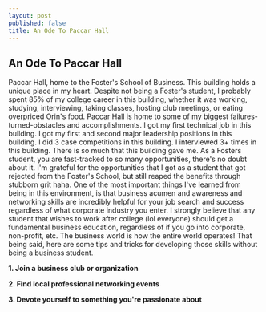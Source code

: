 ```yaml
---
layout: post
published: false
title: An Ode To Paccar Hall
---
```

## An Ode To Paccar Hall

Paccar Hall, home to the Foster's School of Business. This building holds a unique place in my heart. Despite not being a Foster's student, I probably spent 85% of my college career in this building, whether it was working, studying, interviewing, taking classes, hosting club meetings, or eating overpriced Orin's food. Paccar Hall is home to some of my biggest failures-turned-obstacles and accomplishments. I got my first technical job in this building. I got my first and second major leadership positions in this building. I did 3 case competitions in this building. I interviewed 3+ times in this building. There is so much that this building gave me. As a Fosters student, you are fast-tracked to so many opportunities, there's no doubt about it. I'm grateful for the opportunities that I got as a student that got rejected from the Foster's School, but still reaped the benefits through stubborn grit haha. One of the most important things I've learned from being in this environment, is that business acumen and awareness and networking skills are incredibly helpful for your job search and success regardless of what corporate industry you enter. I strongly believe that any student that wishes to work after college (lol everyone) should get a fundamental business education, regardless of if you go into corporate, non-profit, etc. The business world is how the entire world operates! That being said, here are some tips and tricks for developing those skills without being a business student.

**1. Join a business club or organization**

**2. Find local professional networking events**

**3. Devote yourself to something you're passionate about**
